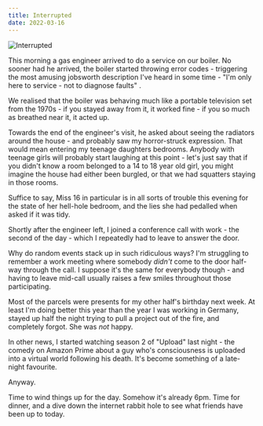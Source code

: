 ```yaml
---
title: Interrupted
date: 2022-03-16
---
```


![Interrupted](https://source.unsplash.com/-m88z7ily-w/1600x900)

This morning a gas engineer arrived to do a service on our boiler. No sooner had he arrived, the boiler started throwing error codes - triggering the most amusing jobsworth description I've heard in some time - "I'm only here to service - not to diagnose faults" .

We realised that the boiler was behaving much like a portable television set from the 1970s - if you stayed away from it, it worked fine - if you so much as breathed near it, it acted up.

Towards the end of the engineer's visit, he asked about seeing the radiators around the house - and probably saw my horror-struck expression. That would mean entering my teenage daughters bedrooms. Anybody with teenage girls will probably start laughing at this point - let's just say that if you didn't know a room belonged to a 14 to 18 year old girl, you might imagine the house had either been burgled, or that we had squatters staying in those rooms.

Suffice to say, Miss 16 in particular is in all sorts of trouble this evening for the state of her hell-hole bedroom, and the lies she had pedalled when asked if it was tidy.

Shortly after the engineer left, I joined a conference call with work - the second of the day - which I repeatedly had to leave to answer the door.

Why do random events stack up in such ridiculous ways? I'm struggling to remember a work meeting where somebody *didn't* come to the door half-way through the call. I suppose it's the same for everybody though - and having to leave mid-call usually raises a few smiles throughout those participating.

Most of the parcels were presents for my other half's birthday next week. At least I'm doing better this year than the year I was working in Germany, stayed up half the night trying to pull a project out of the fire, and completely forgot. She was *not* happy.

In other news, I started watching season 2 of "Upload" last night - the comedy on Amazon Prime about a guy who's consciousness is uploaded into a virtual world following his death. It's become something of a late-night favourite.

Anyway.

Time to wind things up for the day. Somehow it's already 6pm. Time for dinner, and a dive down the internet rabbit hole to see what friends have been up to today.
